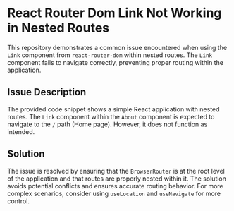 # React Router Dom Link Not Working in Nested Routes

This repository demonstrates a common issue encountered when using the `Link` component from `react-router-dom` within nested routes.  The `Link` component fails to navigate correctly, preventing proper routing within the application.

## Issue Description

The provided code snippet shows a simple React application with nested routes.  The `Link` component within the `About` component is expected to navigate to the `/` path (Home page). However, it does not function as intended.

## Solution

The issue is resolved by ensuring that the `BrowserRouter` is at the root level of the application and that routes are properly nested within it.  The solution avoids potential conflicts and ensures accurate routing behavior. For more complex scenarios, consider using `useLocation` and `useNavigate` for more control.